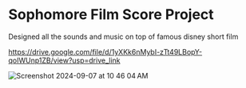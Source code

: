 # Sophomore Film Score Project

Designed all the sounds and music on top of famous disney short film

https://drive.google.com/file/d/1yXKk6nMybI-zTt49LBopY-qoIWUnp1ZB/view?usp=drive_link


![Screenshot 2024-09-07 at 10 46 04 AM](https://github.com/user-attachments/assets/ee3326ea-4b58-4fcd-9acb-4fe00b2ca8ee)

